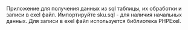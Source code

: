 Приложение для получения данных из sql таблицы, их обработки и записи в exel файл. Импортируйте sku.sql - для наличия начальных данных. Для записи в exel файл используется библиотека PHPExel.